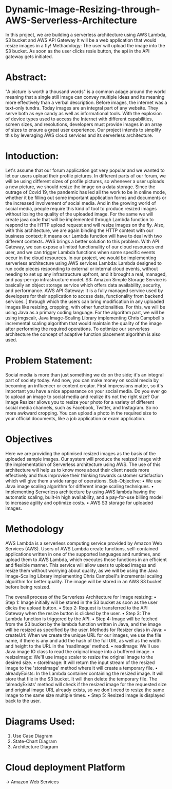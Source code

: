 # Dynamic-Image-Resizing-through-AWS-Serverless-Architecture
In this project, we are building a serverless architecture using AWS Lambda, S3 bucket and AWS API Gateway
It will be a web application that would resize images in a fly!
Methadology:
The user will upload the image into the S3 bucket. As soon as the user clicks resie button, the api in the API gateway gets initiated.

# Abstract:
"A picture is worth a thousand words" is a common adage around the world meaning that a single still image can convey multiple ideas and its meaning more effectively than a verbal description. Before images, the internet was a text-only tundra. Today images are an integral part of any website. They serve both as eye candy as well as informational tools. 
With the explosion of device types used to access the Internet with different capabilities, screen sizes, and resolutions, developers must provide images in an array of sizes to ensure a great user experience. Our project intends to simplify this by leveraging AWS cloud services and its serverless architecture.

# Intoduction:
Let's assume that our forum application got very popular and we wanted to let our users upload their profile pictures. In different parts of our forum, we will be using different sizes of profile pictures, so whenever a user uploads a new picture, we should resize the image on a data storage. 
Since the outrage of Covid 19, the pandemic has led all the work to be in online mode, whether it be filling out some important application forms and documents or the increased involvement of social media.
And in the growing world of social media, people require this kind of tool to produce resized images without losing the quality of the uploaded image. For the same we will create java code that will be implemented through Lambda function to respond to the HTTP upload request and will resize images on the fly. Also, with this architecture, we are again binding the HTTP context with our business context; it means our Lambda function will have to deal with two different contexts.
AWS brings a better solution to this problem. With API Gateway, we can expose a limited functionality of our cloud resources end user, and we can trigger Lambda functions when some specific events occur in the cloud resources.
In our project, we would be implementing serverless architecture using AWS services  Lambda: Lambda designed to run code pieces responding to external or internal cloud events, without needing to set up any infrastructure upfront, and it brought a real, managed, and pay-per-go infrastructure model.
S3: Amazon Simple Storage Service is basically an object storage service which offers data availability, security, and performance.
AWS API Gateway: It is a fully managed service used by developers for their application to access data, functionality from backend services. ] through which the users can bring modification in any uploaded images like resizing, cropping, with other functionalities. For this, we will be using Java as a primary coding language. For the algorithm part, we will be using imgscalr, Java Image-Scaling Library implementing Chris Campbell's incremental scaling algorithm that would maintain the quality of the image after performing the required operations. To optimize our serverless architecture the concept of adaptive function placement algorithm is also used.

# Problem Statement:
Social media is more than just something we do on the side; it's an integral part of society today. And now, you can make money on social media by becoming an influencer or content creator. First impressions matter, so it's important you have a nice appearance on your social media. Do you ever go to upload an image to social media and realize it’s not the right size? Our Image Resizer allows you to resize your photo for a variety of different social media channels, such as Facebook, Twitter, and Instagram. So no more awkward cropping. You can upload a photo in the required size to your official documents, like a job application or exam application.

# Objectives
Here we are providing the optimised resized images as the basis of the uploaded sample images. Our system will produce the resized image with the implementation of Serverless architecture using AWS. The use of this architecture will help us to know more about their client needs more effectively and thus improvise their thinking towards customer satisfaction which will give them a wide range of operations.
Sub-Objective:
•   We use Java image scaling algorithm for different image scaling techniques.
•   Implementing Serverless architecture by using AWS lambda having the automatic scaling, built-in high availability, and a pay-for-use billing model to increase agility and optimize costs.
•   AWS S3 storage for uploaded images.

# Methodology
AWS Lambda is a serverless computing service provided by Amazon Web Services (AWS). Users of AWS Lambda create functions, self-contained applications written in one of the supported languages and runtimes, and upload them to AWS Lambda, which executes those functions in an efficient and flexible manner. 
This service will allow users to upload images and resize them without worrying about quality, as we will be using the Java Image-Scaling Library implementing Chris Campbell's incremental scaling algorithm for better quality. The image will be stored in an AWS S3 bucket before being resized.

   The overall process of the Serverless Architecture for Image resizing:
•   Step 1: Image initially will be stored in the S3 bucket as soon as the user clicks the upload button.
•   Step 2: Request is transferred to the API Gateway when the resize button is clicked by the user.
•   Step 3: The Lambda function is triggered by the API. 
•   Step 4: Image will be fetched from the S3 bucket by the lambda function written in Java, and the image will be resized as specified by the user.
		Methods for Resizer class in Java:
•	createUrl: When we create the unique URL for our images, we use the file name, if there is any and add the hash of the full URL as well as the width and height to the URL in the 'readImage' method.
•	readImage: We'll use Java image IO class to read the original image into a buffered image.
•	resizeImage: We'll use image scaler to resize the original image to the desired size.
•	storeImage: It will return the input stream of the resized image to the 'storeImage' method where it will create a temporary file.
•	alreadyExists: In the Lambda container containing the resized image. It will store that file in the S3 bucket. It will then delete the temporary file. The 'alreadyExists' method will check if the resized image for the requested size and original image URL already exists, so we don't need to resize the same image to the same size multiple times.
•   Step 5: Resized image is displayed back to the user.

# Diagrams Used:
1) Use Case Diagram
2) State-Chart Diagram
3) Architecture Diagram

# Cloud deployment Platform
-> Amazon Web Services








